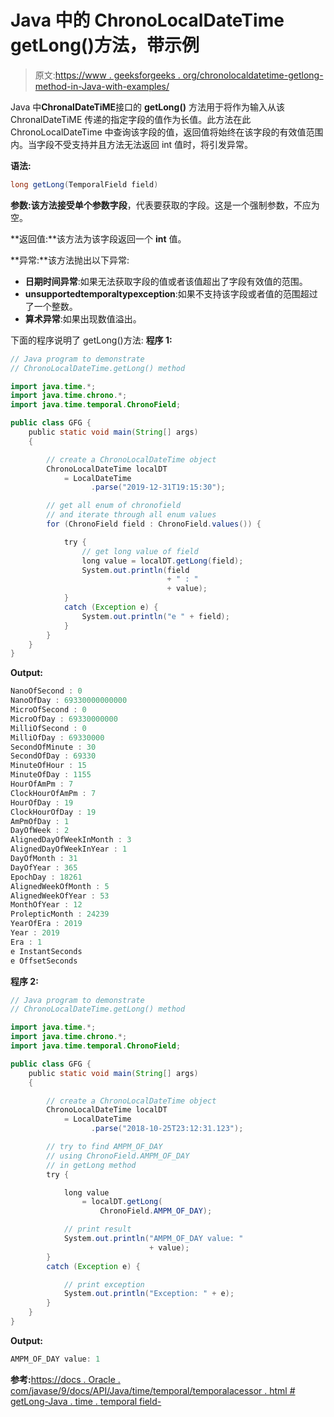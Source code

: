 # Java 中的 ChronoLocalDateTime getLong()方法，带示例

> 原文:[https://www . geeksforgeeks . org/chronolocaldatetime-getlong-method-in-Java-with-examples/](https://www.geeksforgeeks.org/chronolocaldatetime-getlong-method-in-java-with-examples/)

Java 中**ChronalDateTiME**接口的 **getLong()** 方法用于将作为输入从该 ChronalDateTiME 传递的指定字段的值作为长值。此方法在此 ChronoLocalDateTime 中查询该字段的值，返回值将始终在该字段的有效值范围内。当字段不受支持并且方法无法返回 int 值时，将引发异常。

**语法:**

```java
long getLong(TemporalField field)

```

**参数:**该方法接受单个参数**字段**，代表要获取的字段。这是一个强制参数，不应为空。

**返回值:**该方法为该字段返回一个 **int** 值。

**异常:**该方法抛出以下异常:

*   **日期时间异常**:如果无法获取字段的值或者该值超出了字段有效值的范围。
*   **unsupportedtemporaltypexception**:如果不支持该字段或者值的范围超过了一个整数。
*   **算术异常**:如果出现数值溢出。

下面的程序说明了 getLong()方法:
**程序 1:**

```java
// Java program to demonstrate
// ChronoLocalDateTime.getLong() method

import java.time.*;
import java.time.chrono.*;
import java.time.temporal.ChronoField;

public class GFG {
    public static void main(String[] args)
    {

        // create a ChronoLocalDateTime object
        ChronoLocalDateTime localDT
            = LocalDateTime
                  .parse("2019-12-31T19:15:30");

        // get all enum of chronofield
        // and iterate through all enum values
        for (ChronoField field : ChronoField.values()) {

            try {
                // get long value of field
                long value = localDT.getLong(field);
                System.out.println(field
                                   + " : "
                                   + value);
            }
            catch (Exception e) {
                System.out.println("e " + field);
            }
        }
    }
}
```

**Output:**

```java
NanoOfSecond : 0
NanoOfDay : 69330000000000
MicroOfSecond : 0
MicroOfDay : 69330000000
MilliOfSecond : 0
MilliOfDay : 69330000
SecondOfMinute : 30
SecondOfDay : 69330
MinuteOfHour : 15
MinuteOfDay : 1155
HourOfAmPm : 7
ClockHourOfAmPm : 7
HourOfDay : 19
ClockHourOfDay : 19
AmPmOfDay : 1
DayOfWeek : 2
AlignedDayOfWeekInMonth : 3
AlignedDayOfWeekInYear : 1
DayOfMonth : 31
DayOfYear : 365
EpochDay : 18261
AlignedWeekOfMonth : 5
AlignedWeekOfYear : 53
MonthOfYear : 12
ProlepticMonth : 24239
YearOfEra : 2019
Year : 2019
Era : 1
e InstantSeconds
e OffsetSeconds

```

**程序 2:**

```java
// Java program to demonstrate
// ChronoLocalDateTime.getLong() method

import java.time.*;
import java.time.chrono.*;
import java.time.temporal.ChronoField;

public class GFG {
    public static void main(String[] args)
    {

        // create a ChronoLocalDateTime object
        ChronoLocalDateTime localDT
            = LocalDateTime
                  .parse("2018-10-25T23:12:31.123");

        // try to find AMPM_OF_DAY
        // using ChronoField.AMPM_OF_DAY
        // in getLong method
        try {

            long value
                = localDT.getLong(
                    ChronoField.AMPM_OF_DAY);

            // print result
            System.out.println("AMPM_OF_DAY value: "
                               + value);
        }
        catch (Exception e) {

            // print exception
            System.out.println("Exception: " + e);
        }
    }
}
```

**Output:**

```java
AMPM_OF_DAY value: 1

```

**参考:**[https://docs . Oracle . com/javase/9/docs/API/Java/time/temporal/temporalacessor . html # getLong-Java . time . temporal field-](https://docs.oracle.com/javase/9/docs/api/java/time/temporal/TemporalAccessor.html#getLong-java.time.temporal.TemporalField-)